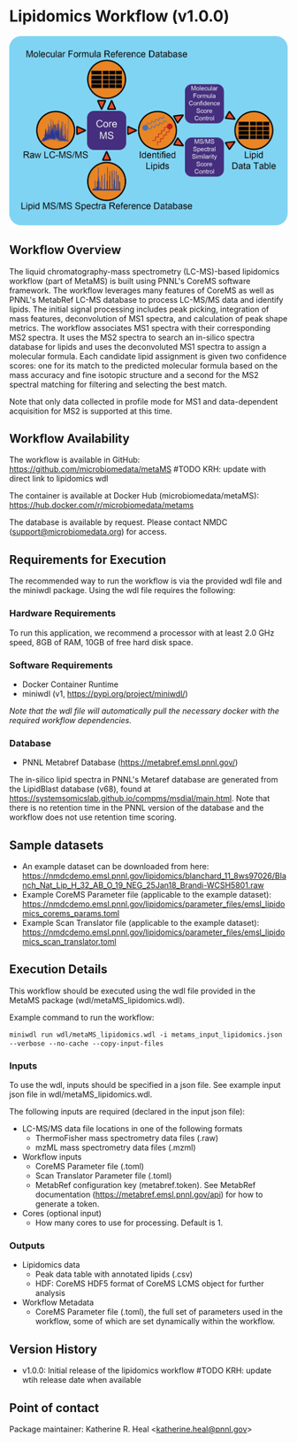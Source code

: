 # Lipidomics Workflow (v1.0.0)

![](lipid_workflow_v1.png)

## Workflow Overview

The liquid chromatography-mass spectrometry (LC-MS)-based lipidomics
workflow (part of MetaMS) is built using PNNL's CoreMS software
framework. The workflow leverages many features of CoreMS as well as
PNNL's MetabRef LC-MS database to process LC-MS/MS data and identify
lipids. The initial signal processing includes peak picking, integration
of mass features, deconvolution of MS1 spectra, and calculation of peak
shape metrics. The workflow associates MS1 spectra with their
corresponding MS2 spectra. It uses the MS2 spectra to search an
in-silico spectra database for lipids and uses the deconvoluted MS1
spectra to assign a molecular formula. Each candidate lipid assignment
is given two confidence scores: one for its match to the predicted
molecular formula based on the mass accuracy and fine isotopic structure
and a second for the MS2 spectral matching for filtering and selecting
the best match.

Note that only data collected in profile mode for MS1 and data-dependent
acquisition for MS2 is supported at this time.

## Workflow Availability

The workflow is available in GitHub:
<https://github.com/microbiomedata/metaMS> #TODO KRH: update with direct
link to lipidomics wdl

The container is available at Docker Hub (microbiomedata/metaMS):
<https://hub.docker.com/r/microbiomedata/metams>

The database is available by request. Please contact NMDC
(<support@microbiomedata.org>) for access.

## Requirements for Execution

The recommended way to run the workflow is via the provided wdl file and
the miniwdl package. Using the wdl file requires the following:

### Hardware Requirements

To run this application, we recommend a processor with at least 2.0 GHz
speed, 8GB of RAM, 10GB of free hard disk space.

### Software Requirements

-   Docker Container Runtime
-   miniwdl (v1, <https://pypi.org/project/miniwdl/>)

*Note that the wdl file will automatically pull the necessary docker
with the required workflow dependencies.*

### Database

-   PNNL Metabref Database (<https://metabref.emsl.pnnl.gov/>)

The in-silico lipid spectra in PNNL\'s Metaref database are generated
from the LipidBlast database (v68), found at
<https://systemsomicslab.github.io/compms/msdial/main.html>. Note that
there is no retention time in the PNNL version of the database and the
workflow does not use retention time scoring.

## Sample datasets

-   An example dataset can be downloaded from here:
    <https://nmdcdemo.emsl.pnnl.gov/lipidomics/blanchard_11_8ws97026/Blanch_Nat_Lip_H_32_AB_O_19_NEG_25Jan18_Brandi-WCSH5801.raw>
-   Example CoreMS Parameter file (applicable to the example dataset):
    <https://nmdcdemo.emsl.pnnl.gov/lipidomics/parameter_files/emsl_lipidomics_corems_params.toml>
-   Example Scan Translator file (applicable to the example dataset):
    <https://nmdcdemo.emsl.pnnl.gov/lipidomics/parameter_files/emsl_lipidomics_scan_translator.toml>

## Execution Details

This workflow should be executed using the wdl file provided in the
MetaMS package (wdl/metaMS_lipidomics.wdl).

Example command to run the workflow:

``` 
miniwdl run wdl/metaMS_lipidomics.wdl -i metams_input_lipidomics.json --verbose --no-cache --copy-input-files
```

### Inputs

To use the wdl, inputs should be specified in a json file. See example
input json file in wdl/metaMS_lipidomics.wdl.

The following inputs are required (declared in the input json file):

-   LC-MS/MS data file locations in one of the following formats
    -   ThermoFisher mass spectrometry data files (.raw)
    -   mzML mass spectrometry data files (.mzml)
-   Workflow inputs
    -   CoreMS Parameter file (.toml)
    -   Scan Translator Parameter file (.toml)
    -   MetabRef configuration key (metabref.token). See MetabRef
        documentation (<https://metabref.emsl.pnnl.gov/api>) for how to
        generate a token.
-   Cores (optional input)
    -   How many cores to use for processing. Default is 1.

### Outputs

-   Lipidomics data
    -   Peak data table with annotated lipids (.csv)
    -   HDF: CoreMS HDF5 format of CoreMS LCMS object for further
        analysis
-   Workflow Metadata
    -   CoreMS Parameter file (.toml), the full set of parameters used
        in the workflow, some of which are set dynamically within the
        workflow.

## Version History

-   v1.0.0: Initial release of the lipidomics workflow #TODO KRH: update
    wtih release date when available

## Point of contact

Package maintainer: Katherine R. Heal \<<katherine.heal@pnnl.gov>\>
